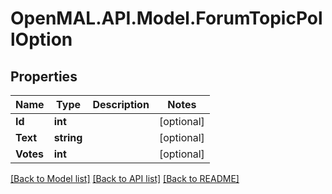 # OpenMAL.API.Model.ForumTopicPollOption
## Properties

Name | Type | Description | Notes
------------ | ------------- | ------------- | -------------
**Id** | **int** |  | [optional] 
**Text** | **string** |  | [optional] 
**Votes** | **int** |  | [optional] 

[[Back to Model list]](../README.md#documentation-for-models) [[Back to API list]](../README.md#documentation-for-api-endpoints) [[Back to README]](../README.md)

